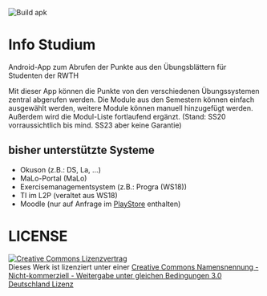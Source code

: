 ![Build apk](https://github.com/fabalexsie/InfoStudium/workflows/Build%20apk/badge.svg)
# Info Studium
Android-App zum Abrufen der Punkte aus den Übungsblättern für Studenten der RWTH

Mit dieser App können die Punkte von den verschiedenen Übungssystemen zentral abgerufen werden.
Die Module aus den Semestern können einfach ausgewählt werden, weitere Module können manuell hinzugefügt werden. Außerdem wird die Modul-Liste fortlaufend ergänzt. (Stand: SS20 vorraussichtlich bis mind. SS23 aber keine Garantie)

## bisher unterstützte Systeme
* Okuson (z.B.: DS, La, ...)
* MaLo-Portal (MaLo)
* Exercisemanagementsystem (z.B.: Progra (WS18))
* TI im L2P (veraltet aus WS18)
* Moodle (nur auf Anfrage im [PlayStore](https://play.google.com/store/apps/details?id=de.siebes.fabian.infostudium "Info Studium im PlayStore") enthalten)

# LICENSE
<a rel="license" href="http://creativecommons.org/licenses/by-nc-sa/3.0/de/"><img alt="Creative Commons Lizenzvertrag" style="border-width:0" src="https://i.creativecommons.org/l/by-nc-sa/3.0/de/88x31.png" /></a><br />Dieses Werk ist lizenziert unter einer <a rel="license" href="http://creativecommons.org/licenses/by-nc-sa/3.0/de/">Creative Commons Namensnennung - Nicht-kommerziell - Weitergabe unter gleichen Bedingungen 3.0 Deutschland Lizenz</a>
